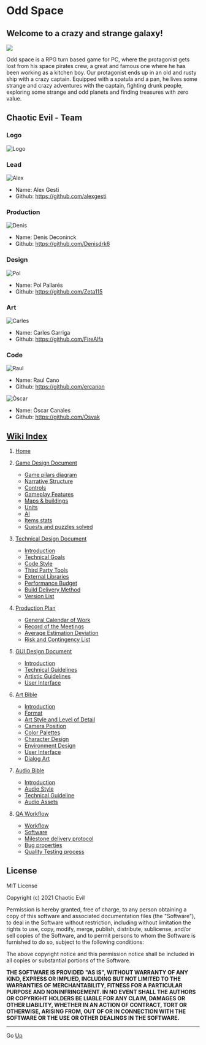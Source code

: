 # Odd Space

## Welcome to a crazy and strange galaxy!
![](https://github.com/alexgesti/PROYECTO-2/blob/main/docs/wikiResources/home/odd_space_logo.png)

Odd space is a RPG turn based game for PC, where the protagonist gets lost from his space pirates crew, a great and famous one where he has been working as a kitchen boy. Our protagonist ends up in an old and rusty ship with a crazy captain. Equipped with a spatula and a pan, he lives some strange and crazy adventures with the captain, fighting drunk people, exploring some strange and odd planets and finding treasures with zero value.

## Chaotic Evil - Team

### Logo

![Logo](https://github.com/alexgesti/PROYECTO-2/blob/main/docs/wikiResources/home/logo_chaoticevil.png)

### Lead

![Alex](https://github.com/alexgesti/PROYECTO-2/blob/main/docs/wikiResources/home/alex_avatar.png)

+ Name: Alex Gesti
+ Github: https://github.com/alexgesti

### Production

![Denis](https://github.com/alexgesti/PROYECTO-2/blob/main/docs/wikiResources/home/denis_avatar.png)

+ Name: Denis Deconinck
+ Github: https://github.com/Denisdrk6

### Design

![Pol](https://github.com/alexgesti/PROYECTO-2/blob/main/docs/wikiResources/home/pol_avatar.png)

+ Name: Pol Pallarés
+ Github: https://github.com/Zeta115

### Art

![Carles](https://github.com/alexgesti/PROYECTO-2/blob/main/docs/wikiResources/home/carles_avatar.png)

+ Name: Carles Garriga
+ Github: https://github.com/FireAlfa

### Code

![Raul](https://github.com/alexgesti/PROYECTO-2/blob/main/docs/wikiResources/home/raul_avatar.png)

+ Name: Raul Cano
+ Github: https://github.com/ercanon

![Òscar](https://github.com/alexgesti/PROYECTO-2/blob/main/docs/wikiResources/home/oscar_avatar.png)

+ Name: Òscar Canales 
+ Github: https://github.com/Osvak

## [Wiki Index](https://github.com/alexgesti/PROYECTO-2/wiki)

1. [Home](https://github.com/alexgesti/PROYECTO-2/wiki)


2. [Game Design Document](https://github.com/alexgesti/PROYECTO-2/wiki/Game-Desing-Document)


    - [Game pilars diagram](https://github.com/alexgesti/PROYECTO-2/wiki/Game-Desing-Document#game-pilars-diagram)
    - [Narrative Structure](https://github.com/alexgesti/PROYECTO-2/wiki/Game-Desing-Document#narrative-structure)<br/>
    - [Controls](https://github.com/alexgesti/PROYECTO-2/wiki/Game-Desing-Document#the-games-controls)
    - [Gameplay Features](https://github.com/alexgesti/PROYECTO-2/wiki/Game-Desing-Document#gameplay-features)
    - [Maps & buildings](https://github.com/alexgesti/PROYECTO-2/wiki/Game-Desing-Document#maps--buildings)
    - [Units](https://github.com/alexgesti/PROYECTO-2/wiki/Game-Desing-Document#units)
    - [AI](https://github.com/alexgesti/PROYECTO-2/wiki/Game-Desing-Document#ai)
    - [Items stats](https://github.com/alexgesti/PROYECTO-2/wiki/Game-Desing-Document#items-stats)
    - [Quests and puzzles solved](https://github.com/alexgesti/PROYECTO-2/wiki/Game-Desing-Document#quests-and-puzzles-solved)


3. [Technical Design Document](https://github.com/alexgesti/PROYECTO-2/wiki/Technical-Design-Document)

   - [Introduction](https://github.com/alexgesti/PROYECTO-2/wiki/Technical-Design-Document#introduction)
   - [Technical Goals](https://github.com/alexgesti/PROYECTO-2/wiki/Technical-Design-Document#technical-goals)
   - [Code Style](https://github.com/alexgesti/PROYECTO-2/wiki/Technical-Design-Document#code-style)
   - [Third Party Tools](https://github.com/alexgesti/PROYECTO-2/wiki/Technical-Design-Document#third-party-tools)
   - [External Libraries](https://github.com/alexgesti/PROYECTO-2/wiki/Technical-Design-Document#external-libraries)
   - [Performance Budget](https://github.com/alexgesti/PROYECTO-2/wiki/Technical-Design-Document#performance-budget)
   - [Build Delivery Method](https://github.com/alexgesti/PROYECTO-2/wiki/Technical-Design-Document#build-delivery-method)
   - [Version List](https://github.com/alexgesti/PROYECTO-2/wiki/Technical-Design-Document#version-list)

4. [Production Plan](https://github.com/alexgesti/PROYECTO-2/wiki/Production-Plan)

    - [General Calendar of Work](https://github.com/alexgesti/PROYECTO-2/wiki/Production-Plan#general-calendar-of-work)
    - [Record of the Meetings](https://github.com/alexgesti/PROYECTO-2/wiki/Production-Plan#record-of-the-meetings)
    - [Average Estimation Deviation](https://github.com/alexgesti/PROYECTO-2/wiki/Production-Plan#average-estimation-deviation)
    - [Risk and Contingency List](https://github.com/alexgesti/PROYECTO-2/wiki/Production-Plan#risk-and-contingency-list)

5. [GUI Design Document](https://github.com/alexgesti/PROYECTO-2/wiki/GUI-Design-Document)

    - [Introduction](https://github.com/alexgesti/PROYECTO-2/wiki/GUI-Design-Document#introduction)
    - [Technical Guidelines](https://github.com/alexgesti/PROYECTO-2/wiki/GUI-Design-Document#technical-guidelines)
    - [Artistic Guidelines](https://github.com/alexgesti/PROYECTO-2/wiki/GUI-Design-Document#artistic-guidelines)
    - [User Interface](https://github.com/alexgesti/PROYECTO-2/wiki/GUI-Design-Document#user-interface)

6. [Art Bible](https://github.com/alexgesti/PROYECTO-2/wiki/Art-Bible)

    - [Introduction](https://github.com/alexgesti/PROYECTO-2/wiki/Art-Bible#introduction)
    - [Format](https://github.com/alexgesti/PROYECTO-2/wiki/Art-Bible#format)
    - [Art Style and Level of Detail](https://github.com/alexgesti/PROYECTO-2/wiki/Art-Bible#art-style-and-level-of-detail)
    - [Camera Position](https://github.com/alexgesti/PROYECTO-2/wiki/Art-Bible#camera-position)
    - [Color Palettes](https://github.com/alexgesti/PROYECTO-2/wiki/Art-Bible#color-palettes)
    - [Character Design](https://github.com/alexgesti/PROYECTO-2/wiki/Art-Bible#character-design)
    - [Environment Design](https://github.com/alexgesti/PROYECTO-2/wiki/Art-Bible#environment-design)
    - [User Interface](https://github.com/alexgesti/PROYECTO-2/wiki/Art-Bible#user-interface)
    - [Dialog Art](https://github.com/alexgesti/PROYECTO-2/wiki/Art-Bible#dialog-art)

7. [Audio Bible](https://github.com/alexgesti/PROYECTO-2/wiki/Audio-Bible)
   - [Introduction](https://github.com/alexgesti/PROYECTO-2/wiki/Audio-Bible#introduction)
   - [Audio Style](https://github.com/alexgesti/PROYECTO-2/wiki/Audio-Bible#audio-style)
   - [Technical Guideline](https://github.com/alexgesti/PROYECTO-2/wiki/Audio-Bible#technical-guideline)
   - [Audio Assets](https://github.com/alexgesti/PROYECTO-2/wiki/Audio-Bible#audio-assets)


8. [QA Workflow](https://github.com/alexgesti/PROYECTO-2/wiki/QA-Workflow)

   - [Workflow](https://github.com/alexgesti/PROYECTO-2/wiki/QA-Workflow/#workflows)
   - [Software](https://github.com/alexgesti/PROYECTO-2/wiki/QA-Workflow/#software)
   - [Milestone delivery protocol](https://github.com/alexgesti/PROYECTO-2/wiki/QA-Workflow/#milestone-delivery-protocol)
   - [Bug properties](https://github.com/alexgesti/PROYECTO-2/wiki/QA-Workflow/#bug-properties)
   - [Quality Testing process](https://github.com/alexgesti/PROYECTO-2/wiki/QA-Workflow/#quality-testing-process)




## License

MIT License

Copyright (c) 2021 Chaotic Evil

Permission is hereby granted, free of charge, to any person obtaining a copy of this software and associated documentation files (the "Software"), to deal in the Software without restriction, including without limitation the rights to use, copy, modify, merge, publish, distribute, sublicense, and/or sell copies of the Software, and to permit persons to whom the Software is furnished to do so, subject to the following conditions:

The above copyright notice and this permission notice shall be included in all copies or substantial portions of the Software.

**THE SOFTWARE IS PROVIDED "AS IS", WITHOUT WARRANTY OF ANY KIND, EXPRESS OR IMPLIED, INCLUDING BUT NOT LIMITED TO THE WARRANTIES OF MERCHANTABILITY, FITNESS FOR A PARTICULAR PURPOSE AND NONINFRINGEMENT. IN NO EVENT SHALL THE AUTHORS OR COPYRIGHT HOLDERS BE LIABLE FOR ANY CLAIM, DAMAGES OR OTHER LIABILITY, WHETHER IN AN ACTION OF CONTRACT, TORT OR OTHERWISE, ARISING FROM, OUT OF OR IN CONNECTION WITH THE SOFTWARE OR THE USE OR OTHER DEALINGS IN THE SOFTWARE.**

***
Go [Up](https://github.com/alexgesti/PROYECTO-2)
